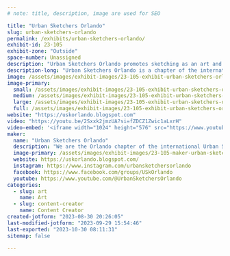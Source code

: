 ```yaml
---
# note: title, description, image are used for SEO

title: "Urban Sketchers Orlando"
slug: urban-sketchers-orlando
permalink: /exhibits/urban-sketchers-orlando/
exhibit-id: 23-105
exhibit-zone: "Outside"
space-number: Unassigned
description: "Urban Sketchers Orlando promotes sketching as an art and documentary form."
description-long: "Urban Sketchers Orlando is a chapter of the international Urban Sketchers movement. We come together to draw from direct observation of life, recording daily scenes, special events, and the people and places who make up our incredible world. We encourage everyone to try sketching as a new way to observe and see the world around them -- and to record that world for the future."
image: /assets/images/exhibit-images/23-105-exhibit-urban-sketchers-orlando-43-2018-04-05newblogheader-8653-large.jpg
image-primary: 
  small: /assets/images/exhibit-images/23-105-exhibit-urban-sketchers-orlando-43-2018-04-05newblogheader-8653-small.jpg
  medium: /assets/images/exhibit-images/23-105-exhibit-urban-sketchers-orlando-43-2018-04-05newblogheader-8653-medium.jpg
  large: /assets/images/exhibit-images/23-105-exhibit-urban-sketchers-orlando-43-2018-04-05newblogheader-8653-large.jpg
  full: /assets/images/exhibit-images/23-105-exhibit-urban-sketchers-orlando-43-2018-04-05newblogheader-8653-full.jpg
website: "https://uskorlando.blogspot.com"
video: "https://youtu.be/2Sxxk2jmzUA?si=fZDCZ1Zwic1aLxrH"
video-embed: '<iframe width="1024" height="576" src="https://www.youtube.com/embed/2Sxxk2jmzUA?feature=oembed" frameborder="0" allow="accelerometer; autoplay; clipboard-write; encrypted-media; gyroscope; picture-in-picture; web-share" allowfullscreen title="Artists sketching Live Theatre in Orlando -A Little Night Music -Dr. Phillips Performing Arts Center"></iframe>'
maker: 
  name: "Urban Sketchers Orlando"
  description: "We are the Orlando chapter of the international Urban Sketchers movement. We go on site and sketch from life to document what we see and how we are part of the community. As a group we are inclusive and welcoming, supporting sketchers of all ages, interests, backgrounds, and levels of experience."
  image-primary: /assets/images/exhibit-images/23-105-maker-urban-sketchers-orlando-2018-04-05newblogheader-medium.jpg
  website: https://uskorlando.blogspot.com/
  instagram: https://www.instagram.com/urbansketchersorlando
  facebook: https://www.facebook.com/groups/USkOrlando
  youtube: https://www.youtube.com/@UrbanSketchersOrlando
categories: 
  - slug: art
    name: Art
  - slug: content-creator
    name: Content Creator
created-jotform: "2023-08-30 20:26:05"
last-modified-jotform: "2023-09-29 15:54:46"
last-exported: "2023-10-30 08:11:31"
sitemap: false

---
```

